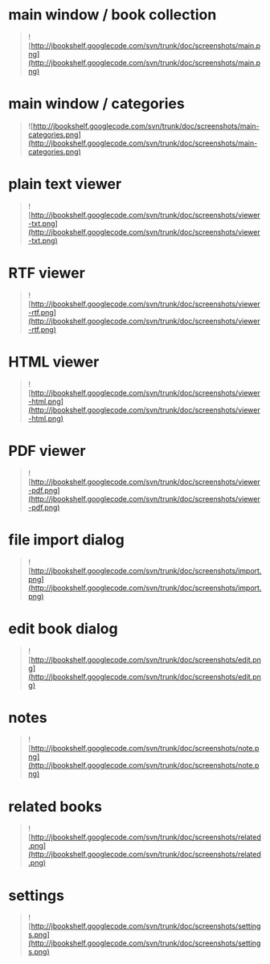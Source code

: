 # main window / book collection #
> ![http://jbookshelf.googlecode.com/svn/trunk/doc/screenshots/main.png](http://jbookshelf.googlecode.com/svn/trunk/doc/screenshots/main.png)

# main window / categories #
> ![http://jbookshelf.googlecode.com/svn/trunk/doc/screenshots/main-categories.png](http://jbookshelf.googlecode.com/svn/trunk/doc/screenshots/main-categories.png)

# plain text viewer #
> ![http://jbookshelf.googlecode.com/svn/trunk/doc/screenshots/viewer-txt.png](http://jbookshelf.googlecode.com/svn/trunk/doc/screenshots/viewer-txt.png)

# RTF viewer #
> ![http://jbookshelf.googlecode.com/svn/trunk/doc/screenshots/viewer-rtf.png](http://jbookshelf.googlecode.com/svn/trunk/doc/screenshots/viewer-rtf.png)

# HTML viewer #
> ![http://jbookshelf.googlecode.com/svn/trunk/doc/screenshots/viewer-html.png](http://jbookshelf.googlecode.com/svn/trunk/doc/screenshots/viewer-html.png)

# PDF viewer #
> ![http://jbookshelf.googlecode.com/svn/trunk/doc/screenshots/viewer-pdf.png](http://jbookshelf.googlecode.com/svn/trunk/doc/screenshots/viewer-pdf.png)

# file import dialog #
> ![http://jbookshelf.googlecode.com/svn/trunk/doc/screenshots/import.png](http://jbookshelf.googlecode.com/svn/trunk/doc/screenshots/import.png)

# edit book dialog #
> ![http://jbookshelf.googlecode.com/svn/trunk/doc/screenshots/edit.png](http://jbookshelf.googlecode.com/svn/trunk/doc/screenshots/edit.png)

# notes #
> ![http://jbookshelf.googlecode.com/svn/trunk/doc/screenshots/note.png](http://jbookshelf.googlecode.com/svn/trunk/doc/screenshots/note.png)

# related books #
> ![http://jbookshelf.googlecode.com/svn/trunk/doc/screenshots/related.png](http://jbookshelf.googlecode.com/svn/trunk/doc/screenshots/related.png)

# settings #
> ![http://jbookshelf.googlecode.com/svn/trunk/doc/screenshots/settings.png](http://jbookshelf.googlecode.com/svn/trunk/doc/screenshots/settings.png)